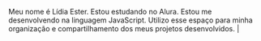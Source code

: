 Meu nome é Lídia Ester.
Estou estudando no Alura.
Estou me desenvolvendo na linguagem JavaScript.
Utilizo esse espaço para minha organização e compartilhamento dos meus projetos desenvolvidos.
|[](https://media.tenor.com/19B3eSbZ7CkAAAAj/verycat-cat-eating-chips.gif)
